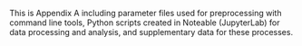 This is Appendix A including parameter files used for preprocessing with command line tools, Python scripts created in Noteable (JupyterLab) for data processing and analysis,
and supplementary data for these processes.
